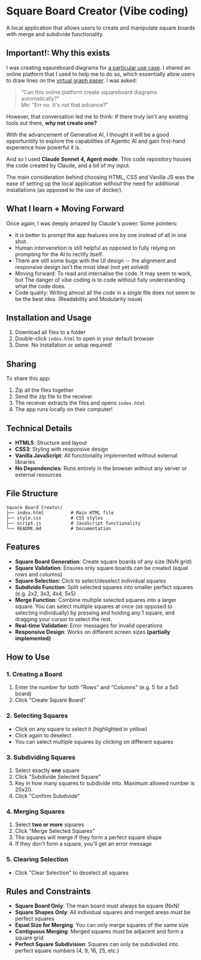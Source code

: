 # Square Board Creator (Vibe coding)

A local application that allows users to create and manipulate square boards with merge and subdivide functionality. <br>


## Important!: Why this exists
I was creating sqaureboard diagrams for [a particular use case](#how-to-use). I shared an online platform that I used to help me to do so, which essentially allow users to draw lines on the [virtual graph paper](https://virtual-graph-paper.com/). I was asked: <br>


> "Can this online platform create squareboard diagrams automatically?" <br>
> Me: "Err no. It's not that advance?" <br>

However, that conversation led me to think: if there truly isn't any existing tools out there, **why not create one?**<br>

With the advancement of Generative AI, I thought it will be a good opportunitity to explore the capabilities of Agentic AI and gain first-hand experience how powerful it is. <br>

And so I used **Claude Sonnet 4, Agent mode**. This code repository houses the code created by Claude, and a bit of my input. 

The main consideration behind choosing HTML, CSS and Vanilla JS was the ease of setting up the local application without the need for additional installations (as opposed to the use of docker). 

## What I learn + Moving Forward
Once again, I was deeply amazed by Claude's power. Some pointers:
- It is better to prompt the app features one by one instead of all in one shot.
- Human intervenetion is still helpful as opposed to fully relying on prompting for the AI to rectify itself.
- There are still some bugs with the UI design -- the alignment and responsive design isn't the most ideal (not yet solved)
- Moving forward: To read and internalise the code. It may seem to work, but The danger of vibe coding is to code without fully understanding what the code does. 
- Code quality: Writing almost all the code in a _single_ file does not seem to be the best idea. (Readability and Modularity issue)


## Installation and Usage

1. Download all files to a folder
2. Double-click `index.html` to open in your default browser
3. Done. No installation or setup required!

## Sharing

To share this app:
1. Zip all the files together
2. Send the zip file to the receiver
3. The receiver extracts the files and opens `index.html`
4. The app runs locally on their computer!

## Technical Details

- **HTML5**: Structure and layout
- **CSS3**: Styling with responsive design
- **Vanilla JavaScript**: All functionality implemented without external libraries
- **No Dependencies**: Runs entirely in the browser without any server or external resources

## File Structure

```
Square Board Creator/
├── index.html          # Main HTML file
├── style.css           # CSS styles
├── script.js           # JavaScript functionality
└── README.md           # Documentation
```


## Features

- **Square Board Generation**: Create square boards of any size (NxN grid)
- **Square Validation**: Ensures only square boards can be created (equal rows and columns)
- **Square Selection**: Click to select/deselect individual squares
- **Subdivide Function**: Split selected squares into smaller perfect squares (e.g. 2x2, 3x3, 4x4, 5x5)
- **Merge Function**: Combine multiple selected squares into a larger square. You can select multiple squares at once (as opposed to selecting individually) by pressing and holding any 1 square, and dragging your cursor to select the rest.
- **Real-time Validation**: Error messages for invalid operations
- **Responsive Design**: Works on different screen sizes **(partially implemented)**

## How to Use

### 1. Creating a Board
1. Enter the number for both "Rows" and "Columns" (e.g. 5 for a 5x5 board)
2. Click "Create Square Board"

### 2. Selecting Squares
- Click on any square to select it (highlighted in yellow)
- Click again to deselect
- You can select multiple squares by clicking on different squares

### 3. Subdividing Squares
1. Select exactly **one** square
2. Click "Subdivide Selected Square"
3. Key in how many squares to subdivide into. Maximum allowed number is 20x20.
4. Click "Confirm Subdivide"

### 4. Merging Squares
1. Select **two or more** squares
2. Click "Merge Selected Squares"
3. The squares will merge if they form a perfect square shape
4. If they don't form a square, you'll get an error message

### 5. Clearing Selection
- Click "Clear Selection" to deselect all squares

## Rules and Constraints

- **Square Board Only**: The main board must always be square (NxN)
- **Square Shapes Only**: All individual squares and merged areas must be perfect squares
- **Equal Size for Merging**: You can only merge squares of the same size
- **Contiguous Merging**: Merged squares must be adjacent and form a square grid
- **Perfect Square Subdivision**: Squares can only be subdivided into perfect square numbers (4, 9, 16, 25, etc.)
